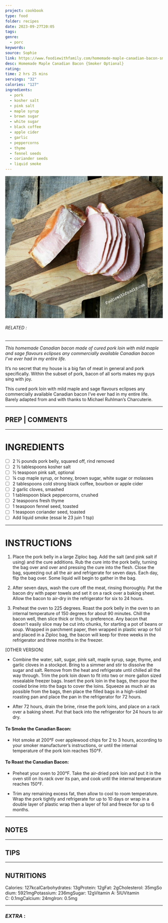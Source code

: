 ```yaml
---
project: cookbook
type: food
folder: recipes
date: 2023-09-27T20:05
tags: 
genre:
  - porc
keywords: 
source: Sophie
link: https://www.foodiewithfamily.com/homemade-maple-canadian-bacon-smoker-optional/
desc: Homemade Maple Canadian Bacon {Smoker Optional}
rating: 
time: 2 hrs 25 mins
servings: "32"
calories: "127"
ingredients:
  - pork
  - kosher salt
  - pink salt
  - maple syrup
  - brown sugar
  - white sugar
  - black coffee
  - apple cider
  - garlic
  - peppercorns
  - thyme
  - fennel seeds
  - coriander seeds
  - liquid smoke
---
```


![IMAGE](image_473.png)

###### *RELATED* : 
---
_This homemade Canadian bacon made of cured pork loin with mild maple and sage flavours eclipses any commercially available Canadian bacon I’ve ever had in my entire life._

It’s no secret that my house is a big fan of meat in general and pork specifically. Within the subset of pork, bacon of all sorts makes my guys sing with joy.

This cured pork loin with mild maple and sage flavours eclipses any commercially available Canadian bacon I’ve ever had in my entire life.  Barely adapted from and with thanks to Michael Ruhlman’s Charcuterie.

---
## PREP | COMMENTS



---
# INGREDIENTS

- [ ] 2 ½ pounds pork belly, squared off, rind removed
- [ ] 2 ½ tablespoons kosher salt
- [ ] ½ teaspoon pink salt, optional
- [ ] ¼ cup maple syrup, or honey, brown sugar, white sugar or molasses
- [ ] 2 tablespoons cold strong black coffee, bourbon or apple cider
- [ ] 2 garlic cloves, smashed
- [ ] 1 tablespoon black peppercorns, crushed
- [ ] 2 teaspoons fresh thyme
- [ ] 1 teaspoon fennel seed, toasted
- [ ] 1 teaspoon coriander seed, toasted
- [ ] Add liquid smoke (essai le 23 juin 1 tsp)

---
# INSTRUCTIONS

1. Place the pork belly in a large Ziploc bag. Add the salt (and pink salt if using) and the cure additions. Rub the cure into the pork belly, turning the bag over and over and pressing the cure into the flesh. Close the bag, squeezing out all the air and refrigerate for seven days. Each day, flip the bag over. Some liquid will begin to gather in the bag.

2. After seven days, wash the cure off the meat, rinsing thoroughly. Pat the bacon dry with paper towels and set it on a rack over a baking sheet. Allow the bacon to air-dry in the refrigerator for six to 24 hours.

3. Preheat the oven to 225 degrees. Roast the pork belly in the oven to an internal temperature of 150 degrees for about 90 minutes. Chill the bacon well, then slice thick or thin, to preference. Any bacon that doesn’t easily slice may be cut into chunks, for starting a pot of beans or soup. Wrapped in parchment paper, then wrapped in plastic wrap or foil and placed in a Ziploc bag, the bacon will keep for three weeks in the refrigerator and three months in the freezer.

[OTHER VERSION]

- Combine the water, salt, sugar, pink salt, maple syrup, sage, thyme, and garlic cloves in a stockpot. Bring to a simmer and stir to dissolve the sugar and salt. Remove from the heat and refrigerate until chilled all the way through. Trim the pork loin down to fit into two or more gallon sized resealable freezer bags. Insert the pork loin in the bags, then pour the cooled brine into the bags to cover the loins. Squeeze as much air as possible from the bags, then place the filled bags in a high-sided roasting pan and place the pan in the refrigerator for 72 hours.
    
- After 72 hours, drain the brine, rinse the pork loins, and place on a rack over a baking sheet. Put that back into the refrigerator for 24 hours to air dry.
    

#### To Smoke the Canadian Bacon:

- Hot smoke at 200°F over applewood chips for 2 to 3 hours, according to your smoker manufacturer’s instructions, or until the internal temperature of the pork loin reaches 150°F.
    

#### To Roast the Canadian Bacon:

- Preheat your oven to 200°F. Take the air-dried pork loin and put it in the oven still on its rack over its pan, and cook until the internal temperature reaches 150°F.
    
- Trim any remaining excess fat, then allow to cool to room temperature. Wrap the pork tightly and refrigerate for up to 10 days or wrap in a double layer of plastic wrap then a layer of foil and freeze for up to 6 months.

---
## NOTES



---
## TIPS



---
## NUTRITIONS

Calories: 127kcalCarbohydrates: 13gProtein: 12gFat: 2gCholesterol: 35mgSodium: 5921mgPotassium: 236mgSugar: 12gVitamin A: 5IUVitamin C: 0.1mgCalcium: 24mgIron: 0.5mg

---
### *EXTRA* :



